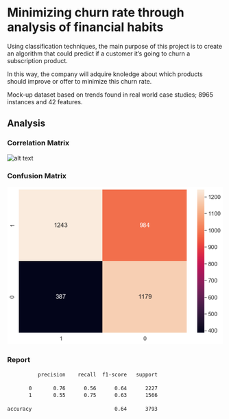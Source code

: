 # Minimizing churn rate through analysis of financial habits

Using classification techniques, the main purpose of this project is to create an algorithm that could predict if a customer it’s going to churn a subscription product.

In this way, the company will adquire knoledge about which products should improve or offer to minimize this churn rate.

Mock-up dataset based on trends found in real world case studies; 8965 instances and 42 features.

## Analysis

### Correlation Matrix

![alt text](https://github.com/adam-p/markdown-here/wiki/Markdown-Cheatsheet)

### Confusion Matrix

![alt text](https://github.com/sandeepan1999/Minimizing-Churn-Rate/blob/master/confusion_matrix_upload.png)

### Report

              precision    recall  f1-score   support

           0       0.76      0.56      0.64      2227
           1       0.55      0.75      0.63      1566

    accuracy                           0.64      3793
